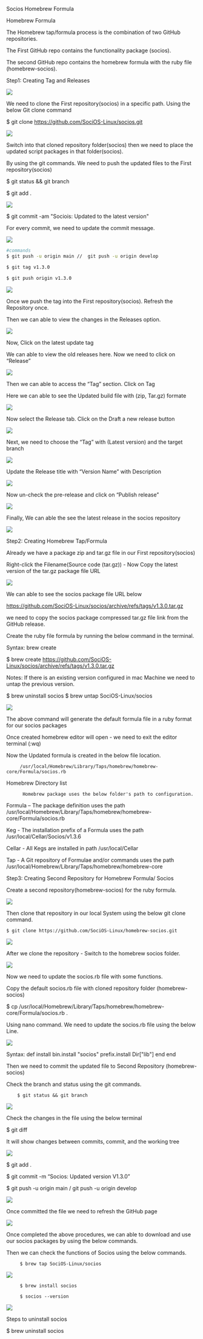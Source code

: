   Socios Homebrew Formula 

Homebrew Formula

The Homebrew tap/formula process is the combination of two GitHub repositories. 

 The First GitHub repo contains the functionality package (socios).

The second GitHub repo contains the homebrew formula with the ruby file (homebrew-socios).

Step1: Creating Tag and Releases

<img src="https://i.ibb.co/hFjYH8J/image-0.png">

We need to clone the First repository(socios) in a specific path. Using the below Git clone command

$ git clone https://github.com/SociOS-Linux/socios.git

<img src="https://i.ibb.co/Jr1jtVk/image-1.png">

Switch into that cloned repository folder(socios) then we need to place the updated script packages in that folder(socios).

By using the git commands. We need to push the updated files to the First repository(socios)

$ git status && git branch

$ git add .

<img src="https://i.ibb.co/FVV6dCb/image-2.png">

$ git commit -am "Sociois: Updated to the latest version"

For every commit, we need to update the commit message.

<img src="https://i.ibb.co/3Y4RnFh/image-3.png">

```bash
#commands
$ git push -u origin main //  git push -u origin develop

$ git tag v1.3.0

$ git push origin v1.3.0
```

<img src="https://i.ibb.co/GP8z7yv/image-4.png">

Once we push the tag into the First repository(socios). Refresh the Repository once.

Then we can able to view the changes in the Releases option.

<img src="https://i.ibb.co/27Wv5ww/image-5.png">

Now, Click on the latest update tag 

We can able to view the old releases here. Now we need to click on “Release”

<img src="https://i.ibb.co/B2qjR5b/image-6.png">

Then we can able to access the “Tag” section. Click on Tag 

Here we can able to see the Updated build file with (zip, Tar.gz) formate

<img src="https://i.ibb.co/TPVDp0X/image-7.png">

Now select the Release tab. Click on the Draft a new release button

<img src="https://i.ibb.co/VxQ5wW8/image-8.png">

Next, we need to choose the “Tag” with (Latest version) and the target branch

<img src="https://i.ibb.co/TRZXp3T/image-9.png">

Update the Release title with “Version Name” with Description 

<img src="https://i.ibb.co/yV3sLwV/image-10.png">

Now un-check the pre-release and click on “Publish release”

<img src="https://i.ibb.co/kcD0FdH/image-11.png">

Finally, We can able the see the latest release in the socios repository

<img src="https://i.ibb.co/VtTY8D0/image-12.png">

Step2: Creating Homebrew Tap/Formula

Already we have a package zip and tar.gz file in our First repository(socios)

Right-click the Filename(Source code (tar.gz)) - Now Copy the latest version of the tar.gz package file URL

<img src="https://i.ibb.co/X7Xq1h6/image-13.png">

We can able to see the socios package file URL below

https://github.com/SociOS-Linux/socios/archive/refs/tags/v1.3.0.tar.gz

we need to copy the socios package compressed tar.gz file link from the GitHub release.

Create the ruby file formula by running the below command in the terminal.

Syntax: brew create <socios package URL>

$ brew create https://github.com/SociOS-Linux/socios/archive/refs/tags/v1.3.0.tar.gz

Notes: If there is an existing version configured in mac Machine we need to untap the previous version.

$ brew uninstall socios
$ brew untap  SociOS-Linux/socios

<img src="https://i.ibb.co/6BNQ9Q7/image-14.png">

The above command will generate the default formula file in a ruby format for our socios packages

Once created homebrew editor will open - we need to exit the editor terminal (:wq)

Now the Updated formula is created in the below file location.

         /usr/local/Homebrew/Library/Taps/homebrew/homebrew-core/Formula/socios.rb

Homebrew Directory list

          Homebrew package uses the below folder's path to configuration.

Formula – The package definition uses the path /usr/local/Homebrew/Library/Taps/homebrew/homebrew-core/Formula/socios.rb

Keg - The installation prefix of a Formula uses the path /usr/local/Cellar/Socios/v1.3.6

Cellar - All Kegs are installed in path /usr/local/Cellar

Tap - A Git repository of Formulae and/or commands uses the path /usr/local/Homebrew/Library/Taps/homebrew/homebrew-core

Step3: Creating  Second Repository for Homebrew Formula/ Socios

Create a second repository(homebrew-socios) for the ruby formula. 

<img src="https://i.ibb.co/4YrsB1z/image-15.png">

Then clone that repository in our local System using the below git clone command.

	$ git clone https://github.com/SociOS-Linux/homebrew-socios.git

<img src="https://i.ibb.co/KXsSF2V/image-16.png">

After we clone the repository - Switch to the homebrew socios folder.

<img src="https://i.ibb.co/YfFwkbV/image-17.png">

Now we need to update the socios.rb file with some functions.

Copy the default socios.rb file with cloned repository folder (homebrew-socios)

$ cp /usr/local/Homebrew/Library/Taps/homebrew/homebrew-core/Formula/socios.rb .

Using nano command. We need to update the socios.rb file using the below Line.

<img src="https://i.ibb.co/XDcDvLq/image-18.png">
                           
Syntax:
     def install
              bin.install "socios"
              prefix.install Dir["lib"]
     end
end
 
Then we need to commit the updated file to Second Repository (homebrew-socios)
 
Check the branch and status using the git commands.
 
		$ git status && git branch
 
<img src="https://i.ibb.co/xJxHXC6/image-19.png">
 
Check the changes in the file using the below terminal
 
$ git diff 
 
It will show changes between commits, commit, and the working tree
 
<img src="https://i.ibb.co/9Yccs87/image-20.png">
 
$ git add .
 
$ git commit -m “Socios: Updated version V1.3.0”
 
$ git push -u origin main / git push -u origin develop
 
<img src="https://i.ibb.co/FVd9059/image-21.png">
 
Once committed the file we need to refresh the GitHub page 

<img src="https://i.ibb.co/mGfyQG9/image-22.png">

Once completed the above procedures, we can able to download and use our socios packages by using the below commands.

Then we can check the functions of Socios using the below commands.
  
         $ brew tap SociOS-Linux/socios 

<img src="https://i.ibb.co/rMvsfxV/image-1.png">
	
         $ brew install socios

         $ socios --version

<img src="https://i.ibb.co/yYT79YC/image-2.png">

Steps to uninstall socios

$ brew uninstall socios
